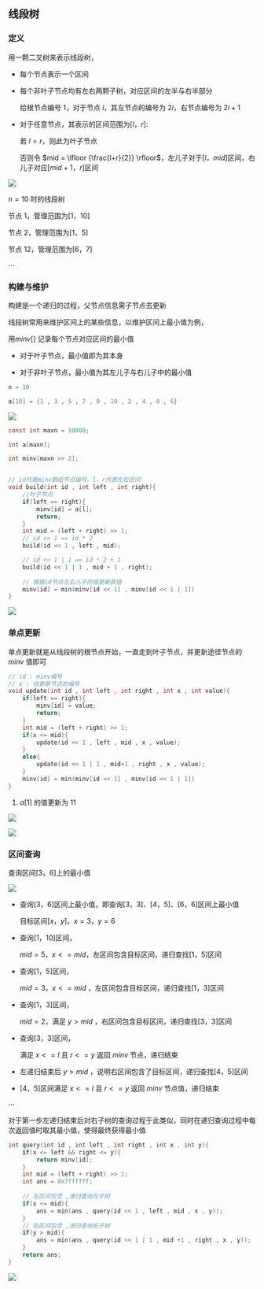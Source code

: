 <!--
 * @Description: 
 * @Version: 1.0
 * @Autor: DaLao
 * @Email: dalao_li@163.com
 * @Date: 2021-01-16 17:59:35
 * @LastEditors: dalao
 * @LastEditTime: 2022-04-14 23:34:36
-->

## 线段树


### 定义

用一颗二叉树来表示线段树，

- 每个节点表示一个区间

- 每个非叶子节点均有左右两颗子树，对应区间的左半与右半部分

    给根节点编号 $1$，对于节点 $i$，其左节点的编号为 $2i$，右节点编号为 $2i+1$

- 对于任意节点，其表示的区间范围为$[l，r]$:

    若 $l = r$，则此为叶子节点

    否则令 $mid = \lfloor {\frac{l+r}{2}} \rfloor$，左儿子对于$[l，mid]$区间，右儿子对应$[mid+1，r]$区间

![](https://cdn.hurra.ltd/img/2022-4-4-1141.svg)

$n = 10$ 时的线段树

节点 $1$，管理范围为$[1，10]$

节点 $2$，管理范围为$[1，5]$

节点 $12$，管理范围为$[6，7]$

$\cdots$



### 构建与维护

构建是一个递归的过程，父节点信息需子节点去更新

线段树常用来维护区间上的某些信息，以维护区间上最小值为例，

用$minv[]$ 记录每个节点对应区间的最小值

- 对于叶子节点，最小值即为其本身

- 对于非叶子节点，最小值为其左儿子与右儿子中的最小值

```c
n = 10

a[10] = {1 , 3 , 5 , 7 , 9 , 10 , 2 , 4 , 8 , 6}
```

![](https://cdn.hurra.ltd/img/2022-4-4-1218.svg)


```c
const int maxn = 10000;

int a[maxn];

int minv[maxn >> 2];


// id代表minv数组节点编号，l，r代表左右区间
void build(int id , int left , int right){
    //叶子节点
    if(left == right){
        minv[id] = a[l];
        return;
    }
    int mid = (left + right) >> 1;
    // id << 1 == id * 2
    build(id << 1 , left , mid);

    // id << 1 | 1 == id * 2 + 1
    build(id << 1 | 1 , mid + 1 , right);
    
    // 根据id节点左右儿子的值更新其值
    minv[id] = min(minv[id << 1] , minv[id << 1 | 1])
}
```

![](https://cdn.hurra.ltd/img/20201101144039.png)



### 单点更新

单点更新就是从线段树的根节点开始，一直走到叶子节点，并更新途径节点的 $minv$ 值即可

```c
// id : minv编号
// x : 待更新节点的编号
void update(int id , int left , int right , int x , int value){
    if(left == right){
        minv[id] = value;
        return;
    }
    int mid = (left + right) >> 1;
    if(x <= mid){
        update(id << 1 , left , mid , x , value);
    }
    else{
        update(id << 1 | 1 , mid+1 , right , x , value);
    }
    minv[id] = min(minv[id << 1] , minv[id << 1 | 1])
}
```


1. $a[1]$ 的值更新为 $11$

![](https://cdn.hurra.ltd/img/2022-4-4-1220.svg)



![](https://cdn.hurra.ltd/img/20201101144355.png)



### 区间查询

查询区间$[3，6]$上的最小值

![](https://cdn.hurra.ltd/img/2022-4-4-1210.svg)

- 查询$[3，6]$区间上最小值，即查询$[3，3]、[4，5]、[6，6]$区间上最小值

    目标区间$[x，y]， x = 3， y = 6$


- 查询$[1，10]$区间，

    $mid = 5， x <= mid$，左区间包含目标区间，递归查找$[1，5]$区间


- 查询$[1，5]$区间，

    $mid = 3， x <= mid$ ，左区间包含目标区间，递归查找$[1，3]$区间


- 查询$[1，3]$区间，

    $mid = 2$，满足 $y > mid$ ，右区间包含目标区间，递归查找$[3，3]$区间


-  查询$[3，3]$区间，

    满足 $x<=l$ 且 $r<=y$ 返回 $minv$ 节点，递归结束


- 左递归结束后 $y > mid$ ，说明右区间包含了目标区间，递归查找$[4，5]$区间


- $[4，5]$区间满足 $x<=l$ 且 $r<=y$ 返回 $minv$ 节点值，递归结束

$\cdots$

对于第一步左递归结束后对右子树的查询过程于此类似，同时在递归查询过程中每次返回值时取其最小值，使得最终获得最小值

```c
int query(int id , int left , int right , int x , int y){
    if(x <= left && right <= y){
        return minv[id];
    }
    int mid = (left + right) >> 1;
    int ans = 0x7ffffff;
    
    // 左区间包含 ,递归查询左子树
    if(x <= mid){
        ans = min(ans , query(id << 1 , left , mid , x , y));
    }
    // 右区间包含 ,递归查询右子树
    if(y > mid){
        ans = min(ans , query(id << 1 | 1 , mid +1 , right , x , y));
    }
    return ans;
}
```

![](https://cdn.hurra.ltd/img/20201101153007.png)